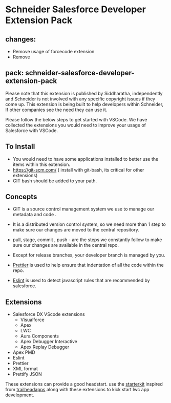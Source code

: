 # Schneider Salesforce Developer Extension Pack

## changes:

- Remove usage of forcecode extension
- Remove

## pack: schneider-salesforce-developer-extension-pack

Please note that this extension is published by Siddharatha, independently and Schneider is not involved with any specific copyright issues if they come up. This extension is being built to help developers within Schneider, If other companies see the need they can use it.

Please follow the below steps to get started with VSCode. We have collected the extensions you would need to improve your usage of Salesforce with VSCode.

## To Install

- You would need to have some applications installed to better use the items within this extension.
- https://git-scm.com/ ( install with git-bash, its critical for other extensions)
- GIT bash should be added to your path.

## Concepts

- GIT is a source control management system we use to manage our metadata and code .
- It is a distributed version control system, so we need more than 1 step to make sure our changes are moved to the central repository.
- pull, stage, commit , push - are the steps we constantly follow to make sure our changes are available in the central repo.
- Except for release branches, your developer branch is managed by you.

- [Prettier](https://github.com/prettier/prettier) is used to help ensure that indentation of all the code within the repo.

- [Eslint](https://github.com/eslint/eslint) is used to detect javascript rules that are recommended by salesforce.

## Extensions

- Salesforce DX VScode extensions
  - Visualforce
  - Apex
  - LWC
  - Aura Components
  - Apex Debugger Interactive
  - Apex Replay Debugger
- Apex PMD
- Eslint
- Prettier
- XML format
- Prettify JSON

These extensions can provide a good headstart. use the [starterkit](https://github.com/siddharatha/lwc-starter-kit) inspired from [trailheadapps](https://github.com/trialheadapps) along with these extensions to kick start lwc app development.

